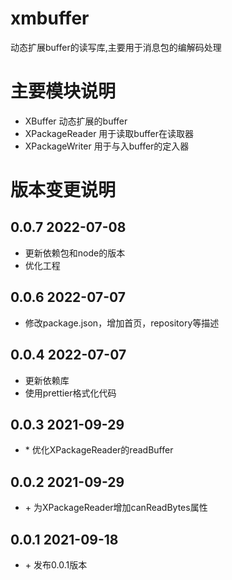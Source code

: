 # xmbuffer
动态扩展buffer的读写库,主要用于消息包的编解码处理

# 主要模块说明
- XBuffer 动态扩展的buffer
- XPackageReader 用于读取buffer在读取器
- XPackageWriter 用于与入buffer的定入器

# 版本变更说明
## 0.0.7 2022-07-08
- 更新依赖包和node的版本
- 优化工程
## 0.0.6 2022-07-07
- 修改package.json，增加首页，repository等描述
## 0.0.4 2022-07-07
- 更新依赖库
- 使用prettier格式化代码

## 0.0.3 2021-09-29
- \* 优化XPackageReader的readBuffer

## 0.0.2 2021-09-29
- \+ 为XPackageReader增加canReadBytes属性
## 0.0.1 2021-09-18
- \+ 发布0.0.1版本

